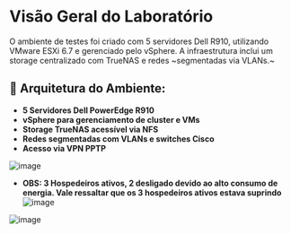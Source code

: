 # Visão Geral do Laboratório

O ambiente de testes foi criado com 5 servidores Dell R910, utilizando VMware ESXi 6.7 e gerenciado pelo vSphere. A infraestrutura inclui um storage centralizado com TrueNAS e redes ~segmentadas via VLANs.~

## 🔹 Arquitetura do Ambiente:
- **5 Servidores Dell PowerEdge R910**
- **vSphere para gerenciamento de cluster e VMs**
- **Storage TrueNAS acessível via NFS**
- **Redes segmentadas com VLANs e switches Cisco**
- **Acesso via VPN PPTP**

![image](https://github.com/user-attachments/assets/12f71513-9d8c-4040-992d-57b603064773)

- **OBS: 3 Hospedeiros ativos, 2 desligado devido ao alto consumo de energia. Vale ressaltar que os 3 hospedeiros ativos estava suprindo**
![image](https://github.com/user-attachments/assets/d2316274-4061-47b9-b1da-bf8fcdd9c3db)


![image](https://github.com/user-attachments/assets/a1182d80-5a4e-4b54-8d30-920f3c0ab287)
